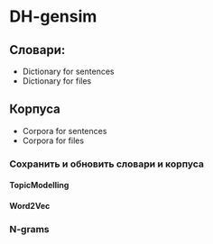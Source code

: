 # DH-gensim
## Словари:
* Dictionary for sentences
* Dictionary for files
## Корпуса
* Corpora for sentences
* Corpora for files
### Сохранить и обновить словари и корпуса

#### TopicModelling
#### Word2Vec
### N-grams
